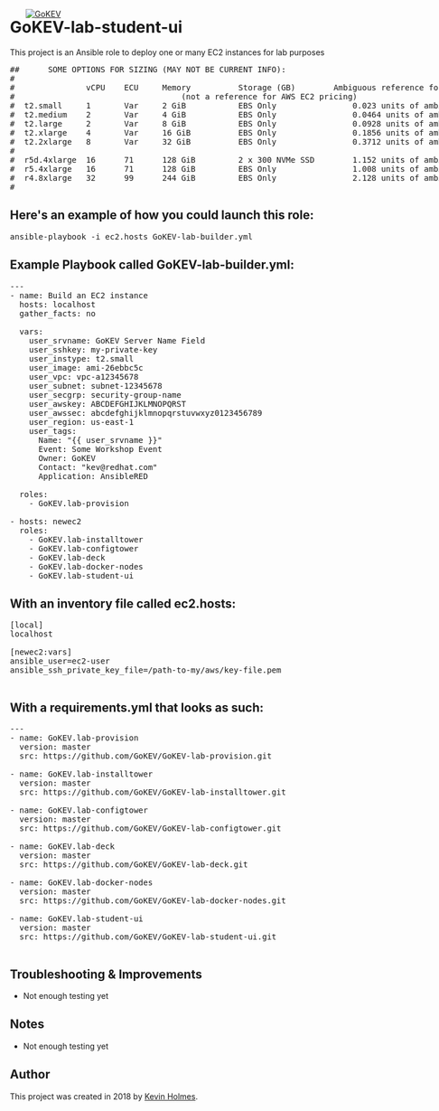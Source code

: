 [![GoKEV](http://GoKEV.com/GoKEV200.png)](http://GoKEV.com/)

<div style="position: absolute; top: 40px; left: 200px;">

# GoKEV-lab-student-ui

This project is an Ansible role to deploy one or many EC2 instances for lab purposes

<pre>
##      SOME OPTIONS FOR SIZING (MAY NOT BE CURRENT INFO):
#
#               vCPU    ECU     Memory          Storage (GB)		Ambiguous reference for Kev 
#								    (not a reference for AWS EC2 pricing)
#  t2.small     1       Var     2 GiB           EBS Only                0.023 units of ambiguity
#  t2.medium    2       Var     4 GiB           EBS Only                0.0464 units of ambiguity
#  t2.large     2       Var     8 GiB           EBS Only                0.0928 units of ambiguity
#  t2.xlarge    4       Var     16 GiB          EBS Only                0.1856 units of ambiguity
#  t2.2xlarge   8       Var     32 GiB          EBS Only                0.3712 units of ambiguity
#
#  r5d.4xlarge  16      71      128 GiB         2 x 300 NVMe SSD        1.152 units of ambiguity
#  r5.4xlarge   16      71      128 GiB         EBS Only                1.008 units of ambiguity
#  r4.8xlarge   32      99      244 GiB         EBS Only                2.128 units of ambiguity
#
</pre>


## Here's an example of how you could launch this role:
<pre>
ansible-playbook -i ec2.hosts GoKEV-lab-builder.yml
</pre>

## Example Playbook called GoKEV-lab-builder.yml:

<pre>
---
- name: Build an EC2 instance
  hosts: localhost
  gather_facts: no

  vars:
    user_srvname: GoKEV Server Name Field
    user_sshkey: my-private-key
    user_instype: t2.small
    user_image: ami-26ebbc5c
    user_vpc: vpc-a12345678
    user_subnet: subnet-12345678
    user_secgrp: security-group-name
    user_awskey: ABCDEFGHIJKLMNOPQRST
    user_awssec: abcdefghijklmnopqrstuvwxyz0123456789
    user_region: us-east-1
    user_tags:
      Name: "{{ user_srvname }}"
      Event: Some Workshop Event
      Owner: GoKEV
      Contact: "kev@redhat.com"
      Application: AnsibleRED

  roles:
    - GoKEV.lab-provision

- hosts: newec2
  roles:
    - GoKEV.lab-installtower
    - GoKEV.lab-configtower
    - GoKEV.lab-deck
    - GoKEV.lab-docker-nodes
    - GoKEV.lab-student-ui
</pre>

## With an inventory file called ec2.hosts:
<pre>
[local]
localhost

[newec2:vars]
ansible_user=ec2-user
ansible_ssh_private_key_file=/path-to-my/aws/key-file.pem

</pre>
## With a requirements.yml that looks as such:

<pre>
---
- name: GoKEV.lab-provision
  version: master
  src: https://github.com/GoKEV/GoKEV-lab-provision.git

- name: GoKEV.lab-installtower
  version: master
  src: https://github.com/GoKEV/GoKEV-lab-installtower.git

- name: GoKEV.lab-configtower
  version: master
  src: https://github.com/GoKEV/GoKEV-lab-configtower.git

- name: GoKEV.lab-deck
  version: master
  src: https://github.com/GoKEV/GoKEV-lab-deck.git

- name: GoKEV.lab-docker-nodes
  version: master
  src: https://github.com/GoKEV/GoKEV-lab-docker-nodes.git

- name: GoKEV.lab-student-ui
  version: master
  src: https://github.com/GoKEV/GoKEV-lab-student-ui.git

</pre>


## Troubleshooting & Improvements

- Not enough testing yet

## Notes

  - Not enough testing yet

## Author

This project was created in 2018 by [Kevin Holmes](http://GoKEV.com/).


